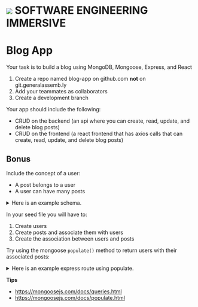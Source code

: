 # ![](https://ga-dash.s3.amazonaws.com/production/assets/logo-9f88ae6c9c3871690e33280fcf557f33.png) SOFTWARE ENGINEERING IMMERSIVE

# Blog App 

Your task is to build a blog using MongoDB, Mongoose, Express, and React

1. Create a repo named blog-app on github.com **not** on git.generalassemb.ly
2. Add your teammates as collaborators
3. Create a development branch

Your app should include the following:

- CRUD on the backend (an api where you can create, read, update, and delete blog posts)
- CRUD on the frontend (a react frontend that has axios calls that can create, read, update, and delete blog posts)

## Bonus 

Include the concept of a user:
- A post belongs to a user
- A user can have many posts

<details><summary>Here is an example schema.</summary>
<p>

```js
const User = new Schema(
  {
    username: { type: String, required: true },
    email: { type: String, required: true },
    posts: [{ type: Schema.Types.ObjectId, ref: 'posts' }]
  },
  { timestamps: true }
)
```

```js
const Post = new Schema(
  {
    title: { type: String, required: true },
    imgURL: { type: String, required: true },
    content: { type: String, required: true },
    userId: { type: Schema.Types.ObjectId, ref: 'users' }
  },
  { timestamps: true }
)
```

</p>
</details>

In your seed file you will have to:
1. Create users
2. Create posts and associate them with users
3. Create the association between users and posts

Try using the mongoose `populate()` method to return users with their associated posts:

<details><summary>Here is an example express route using populate.</summary>
<p>

```js
app.get('/users', async (req, res) => {
    try {
        const users = await User.find()
            .populate('posts')
        res.json(users)
    } catch (error) {
        res.status(500).json({ error: error.message })
    }
})
```

</p>
</details>

**Tips**
- https://mongoosejs.com/docs/queries.html
- https://mongoosejs.com/docs/populate.html
